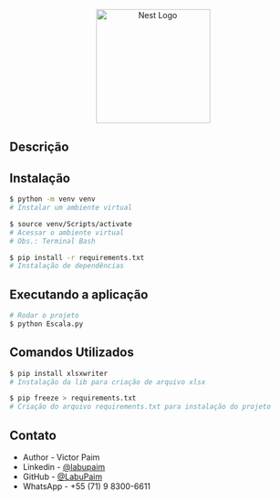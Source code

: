 <p align="center">
  <img src="https://avatars.githubusercontent.com/u/91322495?s=400&u=19006f91315c5bcdbe0a0a1612878980dca19f6e&v=4" width="200" alt="Nest Logo" />
</p>

<p align="center">
  <!-- <a href="https://docs.nestjs.com/" target="blank"><img src="https://upload.wikimedia.org/wikipedia/commons/thumb/a/a8/NestJS.svg/621px-NestJS.svg.png?20221211225055" width="100" alt="Nest Logo" /></a> -->
</p>

## Descrição

<!-- Back-end criado com [Nest](https://github.com/nestjs/nest) um framework com estrutura progressiva do Node.js com TypeScript do lado do servidor eficiente e escalável e documentação feita em Swagger. -->


## Instalação

```bash
$ python -m venv venv
# Instalar um ambiente virtual
```

```bash
$ source venv/Scripts/activate
# Acessar o ambiente virtual
# Obs.: Terminal Bash
```

```bash
$ pip install -r requirements.txt
# Instalação de dependências
```

## Executando a aplicação

```bash
# Rodar o projeto
$ python Escala.py
```

## Comandos Utilizados

```bash
$ pip install xlsxwriter
# Instalação da lib para criação de arquivo xlsx
```

```bash
$ pip freeze > requirements.txt
# Criação do arquivo requirements.txt para instalação do projeto
```

## Contato

- Author - Victor Paim
- Linkedin - [@labupaim](https://www.linkedin.com/in/labupaim/)
- GitHub - [@LabuPaim](https://github.com/LabuPaim)
- WhatsApp - +55 (71) 9 8300-6611
